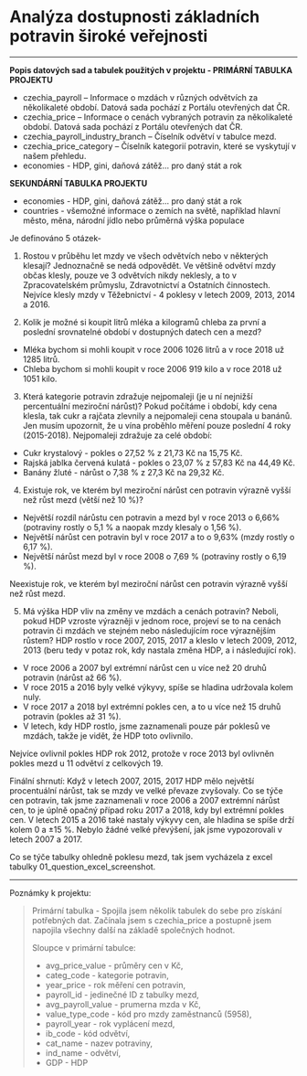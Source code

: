 # Analýza dostupnosti základních potravin široké veřejnosti

---------------------------------------------
**Popis datových sad a tabulek použitých v projektu - PRIMÁRNÍ TABULKA PROJEKTU**

- czechia_payroll – Informace o mzdách v různých odvětvích za několikaleté období. Datová sada pochází z Portálu otevřených dat ČR.
- czechia_price – Informace o cenách vybraných potravin za několikaleté období. Datová sada pochází z Portálu otevřených dat ČR.
- czechia_payroll_industry_branch – Číselník odvětví v tabulce mezd.
- czechia_price_category – Číselník kategorií potravin, které se vyskytují v našem přehledu.
- economies - HDP, gini, daňová zátěž... pro daný stát a rok

**SEKUNDÁRNÍ TABULKA PROJEKTU**

- economies - HDP, gini, daňová zátěž... pro daný stát a rok
- countries - všemožné informace o zemích na světě, například hlavní město, měna, národní jídlo nebo průměrná výška populace


Je definováno 5 otázek-

1. Rostou v průběhu let mzdy ve všech odvětvích nebo v některých klesají?
Jednoznačně se nedá odpovědět. Ve většině odvětví mzdy občas klesly, pouze ve 3 odvětvích nikdy neklesly, a to v Zpracovatelském průmyslu, Zdravotnictví a Ostatních činnostech.
Nejvíce klesly mzdy v Těžebnictví - 4 poklesy v letech 2009, 2013, 2014 a 2016.
    
2. Kolik je možné si koupit litrů mléka a kilogramů chleba za první a poslední srovnatelné období v dostupných datech cen a mezd?
  - Mléka bychom si mohli koupit v roce 2006 1026 litrů a v roce 2018 už 1285 litrů.
  - Chleba bychom si mohli koupit v roce 2006 919 kilo a v roce 2018 už 1051 kilo.
    
3. Která kategorie potravin zdražuje nejpomaleji (je u ní nejnižší percentuální meziroční nárůst)?
Pokud počítáme i období, kdy cena klesla, tak cukr a rajčata zlevnily a nejpomaleji cena stoupala u banánů. Jen musím upozornit, že u vína proběhlo měření pouze poslední 4 roky (2015-2018).
Nejpomaleji zdražuje za celé období:
  - Cukr krystalový - pokles o 27,52 % z 21,73 Kč na 15,75 Kč.
  - Rajská jablka červená kulatá - pokles o 23,07 % z 57,83 Kč na 44,49 Kč.
  - Banány žluté - nárůst o 7,38 % z 27,3 Kč na 29,32 Kč.
  
4. Existuje rok, ve kterém byl meziroční nárůst cen potravin výrazně vyšší než růst mezd (větší než 10 %)?
- Největší rozdíl nárůstu cen potravin a mezd byl v roce 2013 o 6,66% (potraviny rostly o 5,1 % a naopak mzdy klesaly o 1,56 %).
- Největší nárůst cen potravin byl v roce 2017 a to o 9,63% (mzdy rostly o 6,17 %).
- Největší nárůst mezd byl v roce 2008 o 7,69 % (potraviny rostly o 6,19 %).

Neexistuje rok, ve kterém byl meziroční nárůst cen potravin výrazně vyšší než růst mezd.

5. Má výška HDP vliv na změny ve mzdách a cenách potravin? Neboli, pokud HDP vzroste výrazněji v jednom roce, projeví se to na cenách potravin či mzdách ve stejném nebo následujícím roce výraznějším růstem?
HDP rostlo v roce 2007, 2015, 2017 a kleslo v letech 2009, 2012, 2013 (beru tedy v potaz rok, kdy nastala změna HDP, a i následující rok).
  - V roce 2006 a 2007 byl extrémní nárůst cen u více než 20 druhů potravin (nárůst až 66 %).
  - V roce 2015 a 2016 byly velké výkyvy, spíše se hladina udržovala kolem nuly.
  - V roce 2017 a 2018 byl extrémní pokles cen, a to u více než 15 druhů potravin (pokles až 31 %).
  - V letech, kdy HDP rostlo, jsme zaznamenali pouze pár poklesů ve mzdách, takže je vidět, že HDP toto ovlivnilo.

Nejvíce ovlivnil pokles HDP rok 2012, protože v roce 2013 byl ovlivněn pokles mezd u 11 odvětví z celkových 19.

Finální shrnutí:
Když v letech 2007, 2015, 2017 HDP mělo největší procentuální nárůst, tak se mzdy ve velké převaze zvyšovaly.
Co se týče cen potravin, tak jsme zaznamenali v roce 2006 a 2007 extrémní nárůst cen, to je úplně opačný případ roku 2017 a 2018, kdy byl extrémní pokles cen.
V letech 2015 a 2016 také nastaly výkyvy cen, ale hladina se spíše drží kolem 0 a ±15 %. Nebylo žádné velké převýšení, jak jsme vypozorovali v letech 2007 a 2017.

Co se týče tabulky ohledně poklesu mezd, tak jsem vycházela z excel tabulky 01_question_excel_screenshot.

-----------------------------------------------------------------------------------------------------------------------------
Poznámky k projektu:
>
>Primární tabulka - Spojila jsem několik tabulek do sebe pro získání potřebných dat. Začínala jsem s czechia_price a postupně jsem napojila všechny další na základě společných hodnot.
>
>Sloupce v primární tabulce:
>
> - avg_price_value - průměry cen v Kč,
> - categ_code - kategorie potravin,
> - year_price - rok měření cen potravin,
> - payroll_id - jedinečné ID z tabulky mezd,
> - avg_payroll_value - prumerna mzda v Kč,
> - value_type_code - kód pro mzdy zaměstnanců (5958),
> - payroll_year - rok vyplácení mezd,
> - ib_code - kód odvětví,
> - cat_name - nazev potraviny,
> - ind_name - odvětví,
> - GDP - HDP
